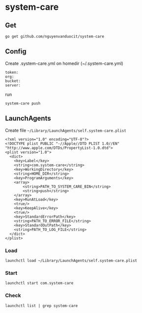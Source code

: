 # system-care

## Get

```
go get github.com/nguyenvanduocit/system-care
```

## Config

Create .system-care.yml on homedir (~/.system-care.yml)

```
token: 
org: 
bucket: 
server: 
```

run

```
system-care push
```

## LaunchAgents

Create file `~/Library/LaunchAgents/self.system-care.plist`

```
<?xml version="1.0" encoding="UTF-8"?>
<!DOCTYPE plist PUBLIC "-//Apple//DTD PLIST 1.0//EN" "http://www.apple.com/DTDs/PropertyList-1.0.dtd">
<plist version="1.0">
  <dict>
    <key>Label</key>
    <string>com.system-care</string>
    <key>WorkingDirectory</key>
    <string>HOME_DIR</string>
    <key>ProgramArguments</key>
    <array>
        <string>PATH_TO_SYSTEM_CARE_BIN</string>
        <string>push</string>
    </array>
    <key>RunAtLoad</key>
    <true/>
    <key>KeepAlive</key>
    <true/>
    <key>StandardErrorPath</key>
    <string>PATH_TO_ERROR_FILE</string>
    <key>StandardOutPath</key>
    <string>PATH_TO_LOG_FILE</string>
  </dict>
</plist>
```

### Load

```
launchctl load ~/Library/LaunchAgents/self.system-care.plist
```

### Start

```
launchctl start com.system-care
```

### Check

```
launchctl list | grep system-care
```
